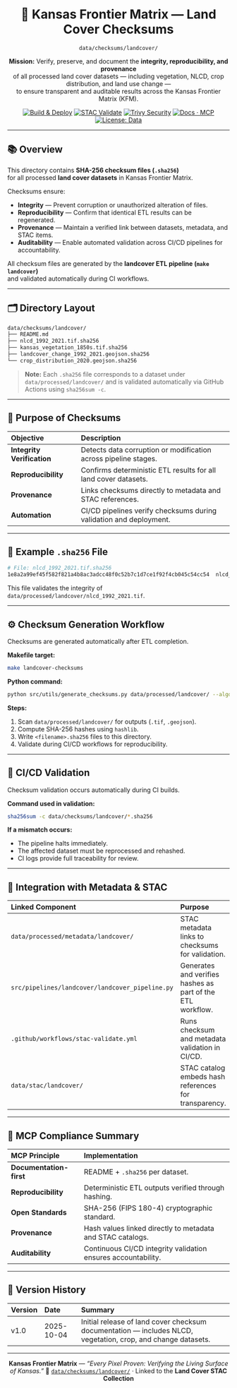 <div align="center">

# 🌾 Kansas Frontier Matrix — Land Cover Checksums  
`data/checksums/landcover/`

**Mission:** Verify, preserve, and document the **integrity, reproducibility, and provenance**  
of all processed land cover datasets — including vegetation, NLCD, crop distribution, and land use change —  
to ensure transparent and auditable results across the Kansas Frontier Matrix (KFM).

[![Build & Deploy](https://github.com/bartytime4life/Kansas-Frontier-Matrix/actions/workflows/site.yml/badge.svg)](../../../.github/workflows/site.yml)
[![STAC Validate](https://github.com/bartytime4life/Kansas-Frontier-Matrix/actions/workflows/stac-validate.yml/badge.svg)](../../../.github/workflows/stac-validate.yml)
[![Trivy Security](https://github.com/bartytime4life/Kansas-Frontier-Matrix/actions/workflows/trivy.yml/badge.svg)](../../../.github/workflows/trivy.yml)
[![Docs · MCP](https://img.shields.io/badge/Docs-MCP-blue)](../../../docs/)
[![License: Data](https://img.shields.io/badge/License-CC--BY%204.0-green)](../../../LICENSE)

</div>

---

## 📚 Overview

This directory contains **SHA-256 checksum files (`.sha256`)**  
for all processed **land cover datasets** in Kansas Frontier Matrix.  

Checksums ensure:
- **Integrity** — Prevent corruption or unauthorized alteration of files.  
- **Reproducibility** — Confirm that identical ETL results can be regenerated.  
- **Provenance** — Maintain a verified link between datasets, metadata, and STAC items.  
- **Auditability** — Enable automated validation across CI/CD pipelines for accountability.  

All checksum files are generated by the **landcover ETL pipeline (`make landcover`)**  
and validated automatically during CI workflows.

---

## 🗂️ Directory Layout

```bash
data/checksums/landcover/
├── README.md
├── nlcd_1992_2021.tif.sha256
├── kansas_vegetation_1850s.tif.sha256
├── landcover_change_1992_2021.geojson.sha256
└── crop_distribution_2020.geojson.sha256
````

> **Note:** Each `.sha256` file corresponds to a dataset under
> `data/processed/landcover/` and is validated automatically via
> GitHub Actions using `sha256sum -c`.

---

## 🔐 Purpose of Checksums

| Objective                  | Description                                                        |
| :------------------------- | :----------------------------------------------------------------- |
| **Integrity Verification** | Detects data corruption or modification across pipeline stages.    |
| **Reproducibility**        | Confirms deterministic ETL results for all land cover datasets.    |
| **Provenance**             | Links checksums directly to metadata and STAC references.          |
| **Automation**             | CI/CD pipelines verify checksums during validation and deployment. |

---

## 🧮 Example `.sha256` File

```bash
# File: nlcd_1992_2021.tif.sha256
1e8a2a99ef45f582f821a4b8ac3adcc48f0c52b7c1d7ce1f92f4cb045c54cc54  nlcd_1992_2021.tif
```

This file validates the integrity of
`data/processed/landcover/nlcd_1992_2021.tif`.

---

## ⚙️ Checksum Generation Workflow

Checksums are generated automatically after ETL completion.

**Makefile target:**

```bash
make landcover-checksums
```

**Python command:**

```bash
python src/utils/generate_checksums.py data/processed/landcover/ --algo sha256
```

**Steps:**

1. Scan `data/processed/landcover/` for outputs (`.tif`, `.geojson`).
2. Compute SHA-256 hashes using `hashlib`.
3. Write `<filename>.sha256` files to this directory.
4. Validate during CI/CD workflows for reproducibility.

---

## 🧰 CI/CD Validation

Checksum validation occurs automatically during CI builds.

**Command used in validation:**

```bash
sha256sum -c data/checksums/landcover/*.sha256
```

**If a mismatch occurs:**

* The pipeline halts immediately.
* The affected dataset must be reprocessed and rehashed.
* CI logs provide full traceability for review.

---

## 🧩 Integration with Metadata & STAC

| Linked Component                                | Purpose                                                    |
| :---------------------------------------------- | :--------------------------------------------------------- |
| `data/processed/metadata/landcover/`            | STAC metadata links to checksums for validation.           |
| `src/pipelines/landcover/landcover_pipeline.py` | Generates and verifies hashes as part of the ETL workflow. |
| `.github/workflows/stac-validate.yml`           | Runs checksum and metadata validation in CI/CD.            |
| `data/stac/landcover/`                          | STAC catalog embeds hash references for transparency.      |

---

## 🧠 MCP Compliance Summary

| MCP Principle           | Implementation                                                |
| :---------------------- | :------------------------------------------------------------ |
| **Documentation-first** | README + `.sha256` per dataset.                               |
| **Reproducibility**     | Deterministic ETL outputs verified through hashing.           |
| **Open Standards**      | SHA-256 (FIPS 180-4) cryptographic standard.                  |
| **Provenance**          | Hash values linked directly to metadata and STAC catalogs.    |
| **Auditability**        | Continuous CI/CD integrity validation ensures accountability. |

---

## 📅 Version History

| Version | Date       | Summary                                                                                                      |
| :------ | :--------- | :----------------------------------------------------------------------------------------------------------- |
| v1.0    | 2025-10-04 | Initial release of land cover checksum documentation — includes NLCD, vegetation, crop, and change datasets. |

---

<div align="center">

**Kansas Frontier Matrix** — *“Every Pixel Proven: Verifying the Living Surface of Kansas.”*
📍 [`data/checksums/landcover/`](.) · Linked to the **Land Cover STAC Collection**

</div>
